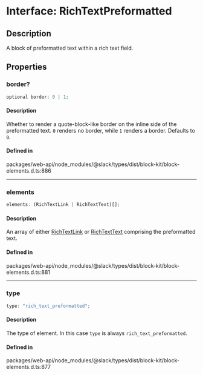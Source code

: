 # Interface: RichTextPreformatted

## Description

A block of preformatted text within a rich text field.

## Properties

### border?

```ts
optional border: 0 | 1;
```

#### Description

Whether to render a quote-block-like border on the inline side of the preformatted text.
`0` renders no border, while `1` renders a border. Defaults to `0`.

#### Defined in

packages/web-api/node\_modules/@slack/types/dist/block-kit/block-elements.d.ts:886

***

### elements

```ts
elements: (RichTextLink | RichTextText)[];
```

#### Description

An array of either [RichTextLink](Interface.RichTextLink.md) or [RichTextText](Interface.RichTextText.md) comprising the preformatted text.

#### Defined in

packages/web-api/node\_modules/@slack/types/dist/block-kit/block-elements.d.ts:881

***

### type

```ts
type: "rich_text_preformatted";
```

#### Description

The type of element. In this case `type` is always `rich_text_preformatted`.

#### Defined in

packages/web-api/node\_modules/@slack/types/dist/block-kit/block-elements.d.ts:877
